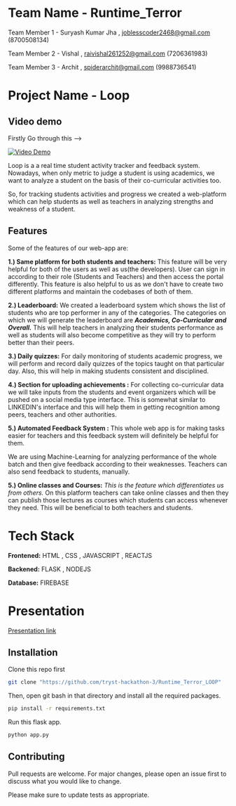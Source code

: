 # Team Name - Runtime_Terror

 Team Member 1 - Suryash Kumar Jha , joblesscoder2468@gmail.com (8700508134)
 
 Team Member 2 - Vishal , raivishal261252@gmail.com (7206361983)
 
 Team Member 3 - Archit , spiderarchit@gmail.com (9988736541)

# Project Name - Loop

## Video demo

Firstly Go through this -->

[![Video Demo](https://cdn.pixabay.com/photo/2016/04/24/14/36/youtube-1349702__340.png)](https://www.youtube.com/watch?v=OBJV92f0kcU)

Loop is a a real time student activity tracker and feedback system.
Nowadays, when only metric to judge a student is using academics, we want to analyze a student on the basis of their co-curricular activities too.

So, for tracking students activities and progress we created a web-platform which can help students as well as teachers in analyzing strengths and weakness of a student.

## Features
Some of the features of our web-app are:

__1.)  Same platform for both students and teachers:__ This feature will be very helpful for both of the users as well as us(the developers). User can sign in according to their role (Students and Teachers) and then access the portal differently. This feature is also helpful to us as we don't have to create two different platforms and maintain the codebases of both of them.

__2.) Leaderboard:__ We created a leaderboard system which shows the list of students who are top performer in any of the categories. The categories on which we will generate the leaderboard are __*Academics, Co-Curricular and Overall.*__ This will help teachers in analyzing their students performance as well as students will also become competitive as they will try to perform better than their peers.

__3.) Daily quizzes:__ For daily monitoring of students academic progress, we will perform and record daily quizzes of the topics taught on that particular day. Also, this will help in making students consistent and disciplined.

__4.) Section for uploading achievements :__ For collecting co-curricular data we will take inputs from the students and event organizers which will be pushed on a social media type interface. This is somewhat similar to LINKEDIN's interface and this will help them in getting recognition among peers, teachers and other authorities.

__5.) Automated Feedback System :__ This whole web app is for making tasks easier for teachers and this feedback system will definitely be helpful for them. 

We are using Machine-Learning for analyzing performance of the whole batch and then give feedback according to their weaknesses. Teachers can also send feedback to students, manually. 

__5.) Online classes and Courses:__ _This is the feature which differentiates us from others._ On this platform teachers can take online classes and then they can publish those lectures as courses which students can access whenever they need. This will be beneficial to both teachers and students.

# Tech Stack
__Frontened:__ HTML , CSS , JAVASCRIPT , REACTJS

__Backened:__ FLASK , NODEJS

__Database:__ FIREBASE

# Presentation
[Presentation link](https://github.com/tryst-hackathon-3/Runtime_Terror_LOOP/blob/main/1.Prenentation_LOOP/loop.pdf)

## Installation

Clone this repo first

```bash
git clone "https://github.com/tryst-hackathon-3/Runtime_Terror_LOOP"
```
Then, open git bash in that directory and install all the required packages.

```bash
pip install -r requirements.txt
```

Run this flask app.

```bash
python app.py
```


## Contributing
Pull requests are welcome. For major changes, please open an issue first to discuss what you would like to change.

Please make sure to update tests as appropriate.
